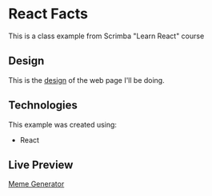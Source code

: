 # React Facts
This is a class example from Scrimba "Learn React" course 

## Design
This is the [design](./src/assets/img/design.png) of the web page I'll be doing.

## Technologies
This example was created using:
* React

## Live Preview
[Meme Generator](https://erasmorojastech.github.io/AdminDashboard-TOP/)
